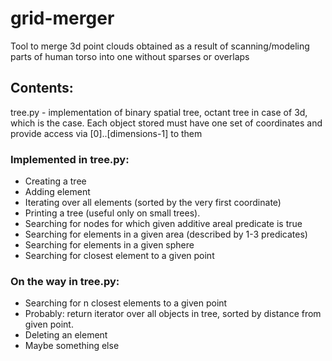 # grid-merger
Tool to merge 3d point clouds obtained as a result of scanning/modeling parts of human torso into one without sparses or overlaps

## Contents:
tree.py - implementation of binary spatial tree, octant tree in case of 3d, which is the case.
Each object stored must have one set of coordinates and provide access via [0]..[dimensions-1] to them

### Implemented in tree.py:

*  Creating a tree
*  Adding element
*  Iterating over all elements (sorted by the very first coordinate)
*  Printing a tree (useful only on small trees).
*  Searching for nodes for which given additive areal predicate is true
*  Searching for elements in a given area (described by 1-3 predicates)
*  Searching for elements in a given sphere
*  Searching for closest element to a given point

### On the way in tree.py:

*  Searching for n closest elements to a given point
*  Probably: return iterator over all objects in tree, sorted by distance from given point.
*  Deleting an element
*  Maybe something else

